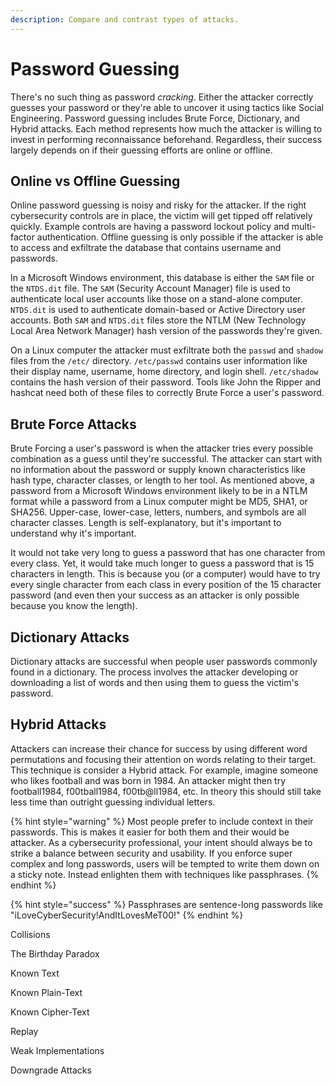 ```yaml
---
description: Compare and contrast types of attacks.
---
```


# Password Guessing

There's no such thing as password _cracking_. Either the attacker correctly guesses your password or they're able to uncover it using tactics like Social Engineering. Password guessing includes Brute Force, Dictionary, and Hybrid attacks. Each method represents how much the attacker is willing to invest in performing reconnaissance beforehand. Regardless, their success largely depends on if their guessing efforts are online or offline.

## Online vs Offline Guessing

Online password guessing is noisy and risky for the attacker. If the right cybersecurity controls are in place, the victim will get tipped off relatively quickly. Example controls are having a password lockout policy and multi-factor authentication. Offline guessing is only possible if the attacker is able to access and exfiltrate the database that contains username and passwords.

In a Microsoft Windows environment, this database is either the `SAM` file or the `NTDS.dit` file. The `SAM` \(Security Account Manager\) file is used to authenticate local user accounts like those on a stand-alone computer. `NTDS.dit` is used to authenticate domain-based or Active Directory user accounts. Both `SAM` and `NTDS.dit` files store the NTLM \(New Technology Local Area Network Manager\) hash version of the passwords they're given.

On a Linux computer the attacker must exfiltrate both the `passwd` and `shadow` files from the `/etc/` directory. `/etc/passwd` contains user information like their display name, username, home directory, and login shell. `/etc/shadow` contains the hash version of their password. Tools like John the Ripper and hashcat need both of these files to correctly Brute Force a user's password.

## Brute Force Attacks

Brute Forcing a user's password is when the attacker tries every possible combination as a guess until they're successful. The attacker can start with no information about the password or supply known characteristics like hash type, character classes, or length to her tool. As mentioned above, a password from a Microsoft Windows environment likely to be in a NTLM format while a password from a Linux computer might be MD5, SHA1, or SHA256. Upper-case, lower-case, letters, numbers, and symbols are all character classes. Length is self-explanatory, but it's important to understand why it's important.

It would not take very long to guess a password that has one character from every class. Yet, it would take much longer to guess a password that is 15 characters in length. This is because you \(or a computer\) would have to try every single character from each class in every position of the 15 character password \(and even then your success as an attacker is only possible because you know the length\).

## Dictionary Attacks

Dictionary attacks are successful when people user passwords commonly found in a dictionary. The process involves the attacker developing or downloading a list of words and then using them to guess the victim's password. 

## Hybrid Attacks

Attackers can increase their chance for success by using different word permutations and focusing their attention on words relating to their target. This technique is consider a Hybrid attack. For example, imagine someone who likes football and was born in 1984. An attacker might then try football1984, f00tball1984, f00tb@ll1984, etc. In theory this should still take less time than outright guessing individual letters.

{% hint style="warning" %}
Most people prefer to include context in their passwords. This is makes it easier for both them and their would be attacker. As a cybersecurity professional, your intent should always be to strike a balance between security and usability. If you enforce super complex and long passwords, users will be tempted to write them down on a sticky note. Instead enlighten them with techniques like passphrases.
{% endhint %}

{% hint style="success" %}
Passphrases are sentence-long passwords like "iLoveCyberSecurity!AndItLovesMeT00!"
{% endhint %}

Collisions

The Birthday Paradox

Known Text

Known Plain-Text

Known Cipher-Text

Replay

Weak Implementations

Downgrade Attacks

